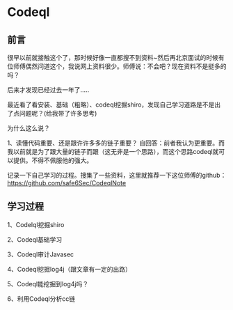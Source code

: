 # Codeql

## 前言
很早以前就接触这个了，那时候好像一直都搜不到资料~然后再北京面试的时候有位师傅偶然问道这个，我说网上资料很少。师傅说：不会吧？现在资料不是挺多的吗？

后来才发现已经过去一年了.....

最近看了看安装、基础（粗略）、codeql挖掘shiro，发现自己学习道路是不是出了点问题呢？(给我带了许多思考)

为什么这么说？

1、读懂代码重要、还是跟许许多多的链子重要？ 自回答：前者我认为更重要。而我以前就是为了跟大量的链子而跟（这无非是一个思路），而这个思路codeql就可以提供。不得不佩服他的强大。

记录一下自己学习的过程。搜集了一些资料，这里就推荐一下这位师傅的github：https://github.com/safe6Sec/CodeqlNote

## 学习过程
1、Codelql挖掘shiro

2、Codeql基础学习

3、Codeql审计Javasec

4、Codeql挖掘log4j（跟文章有一定的出路）

5、Codeql能挖掘到log4j吗？

6、利用Codeql分析cc链
